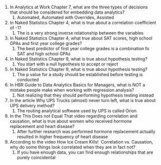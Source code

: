 1. In Analytics at Work Chapter 7, what are the three types of decisions that should be considered for embedding data analytics?
	1. Automated, Automated with Overrides, Assisted
2. In Naked Statistics Chapter 4, what is true about a correlation coefficient of -1?
	1. The is a very strong inverse relationship between the variables
3. In Naked Statistics Chapter 4, what true about SAT scores, high school GPAs and first year college grades?
	1. The best predictor of first year college grades is a combination fo SAT and high school GPAs
4. In Naked Statistics Chapter 9, what is true about hypothesis testing?
	1. You start with a null hypothesis to accept or reject
5. In Naked Statistics Chapter 9, what is true about hypothesis testing?
	1. The p value for a study should be established before testing is conducted
6. In HBR Guide to Data Analytics Basics for Managers, what is NOT a mistake people make when working with regression analysis?
	1. Not realizing that they should performing hypothesis testing instead
7. In the article Why UPS Trucks (almost) never turn left, what is true about UPS delivery method?
	1. The routing analytical software used by UPS is called Orion
8. In the This Does not Equal That video regarding correlation and causation, what is true about women who received hormone replacement and heart disease?
	1. After further research was performed hormone replacement actually resulted in higher frequency of heart disease
9. According to the video How Ice Cream Kills!  Correlation vs. Causation, why do some things look correlated when they are in fact not?
	1. If you have enough data, you can find enough relationships that are purely coincidental